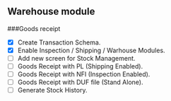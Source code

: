 ## Warehouse module
###Goods receipt
- [X] Create Transaction Schema.
- [X] Enable Inspection / Shipping / Warhouse Modules.
- [ ] Add new screen for Stock Management.
- [ ] Goods Receipt with PL (Shipping Enabled).
- [ ] Goods Receipt with NFI (Inspection Enabled).
- [ ] Goods Receipt with DUF file (Stand Alone).
- [ ] Generate Stock History.
